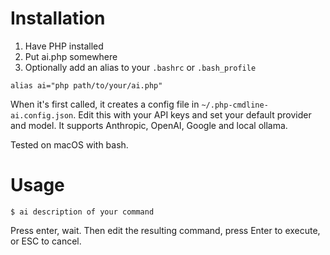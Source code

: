 

# Installation

1. Have PHP installed
2. Put ai.php somewhere
3. Optionally add an alias to your `.bashrc` or `.bash_profile`

```
alias ai="php path/to/your/ai.php"
```

When it's first called, it creates a config file in `~/.php-cmdline-ai.config.json`. Edit this with your API keys and set your default provider and model. It supports Anthropic, OpenAI, Google and local ollama.

Tested on macOS with bash.

# Usage

```
$ ai description of your command
```

Press enter, wait. Then edit the resulting command, press Enter to execute, or ESC to cancel.
